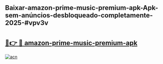 ## Baixar-amazon-prime-music-premium-apk-Apk-sem-anúncios-desbloqueado-completamente-2025-#vpv3v

# <h2><a href="https://ainizakaria.my?title=amazon-prime-music-premium-apk&ref=20M">🔗👉 🔴 amazon-prime-music-premium-apk</a></h2>

[![acn](https://github.com/user-attachments/assets/0f9c940e-d8b0-45ae-aac7-cd30a18b3e1c)](https://ainizakaria.my?title=amazon-prime-music-premium-apk&ref=20M)

